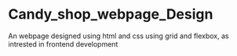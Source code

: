 # Candy_shop_webpage_Design
An webpage designed using html and css using grid and flexbox, as intrested in frontend development
